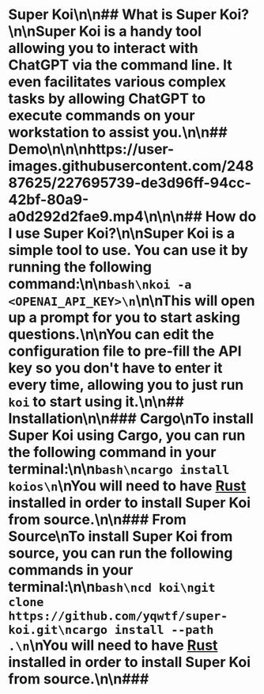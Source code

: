 # Super Koi\n\n## What is Super Koi?\n\nSuper Koi is a handy tool allowing you to interact with ChatGPT via the command line. It even facilitates various complex tasks by allowing ChatGPT to execute commands on your workstation to assist you.\n\n## Demo\n\n\nhttps://user-images.githubusercontent.com/24887625/227695739-de3d96ff-94cc-42bf-80a9-a0d292d2fae9.mp4\n\n\n## How do I use Super Koi?\n\nSuper Koi is a simple tool to use. You can use it by running the following command:\n\n```bash\nkoi -a <OPENAI_API_KEY>\n```\n\nThis will open up a prompt for you to start asking questions.\n\nYou can edit the configuration file to pre-fill the API key so you don't have to enter it every time, allowing you to just run `koi` to start using it.\n\n## Installation\n\n### Cargo\nTo install Super Koi using Cargo, you can run the following command in your terminal:\n\n```bash\ncargo install koios\n```\nYou will need to have [Rust](https://www.rust-lang.org/tools/install) installed in order to install Super Koi from source.\n\n### From Source\nTo install Super Koi from source, you can run the following commands in your terminal:\n\n```bash\ncd koi\ngit clone https://github.com/yqwtf/super-koi.git\ncargo install --path .\n```\nYou will need to have [Rust](https://www.rust-lang.org/tools/install) installed in order to install Super Koi from source.\n\n### 
